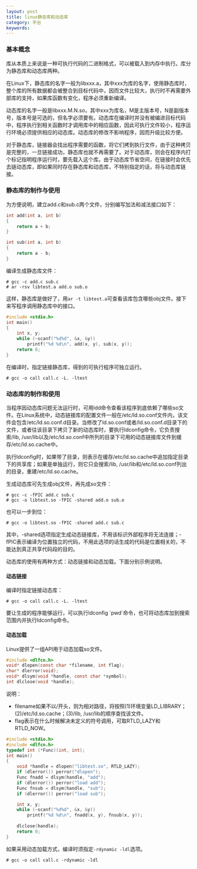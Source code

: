 ```yaml
---
layout: post
title: linux静态库和动态库
category: 平台
keywords:
---
```


### 基本概念

库从本质上来说是一种可执行代码的二进制格式，可以被载入到内存中执行。库分为静态库和动态库两种。

在Linux下，静态库的名字一般为libxxx.a，其中xxx为库的名字，使用静态库时，整个库的所有数据都会被整合到目标代码中，因而文件比较大，执行时不再需要外部库的支持，如果库函数有变化，程序必须重新编译。

动态库的名字一般是libxxx.M.N.so，其中xxx为库名，M是主版本号，N是副版本号，版本号是可选的，但名字必须要有。动态库在编译时并没有被编进目标代码中，程序执行到相关函数时才调用库中的相应函数，因此可执行文件较小，程序运行环境必须提供相应的动态库。动态库的修改不影响程序，因而升级比较方便。

对于静态库，链接器会找出程序需要的函数，将它们拷到执行文件，由于这种拷贝是完整的，一旦链接成功，静态库也就不再需要了。对于动态库，则会在程序内打个标记指明程序运行时，要先载入这个库。由于动态库节省空间，在链接时会优先去链动态库，即如果同时存在静态库和动态库，不特别指定的话，将与动态库链接。

### 静态库的制作与使用

为方便说明，建立add.c和sub.c两个文件，分别编写加法和减法接口如下：

```c
int add(int a, int b)
{
    return a + b;
}
```

```c
int sub(int a, int b)
{
    return a - b;
}
```

编译生成静态库文件：

```
# gcc -c add.c sub.c
# ar -rsv libtest.a add.o sub.o
```

这样，静态库是做好了，用`ar -t libtest.a`可查看该库包含哪些obj文件。接下来写程序调用静态库中的接口。

```c
#include <stdio.h>
int main()
{
    int x, y;
    while (~scanf("%d%d", &x, &y))
        printf("%d %d\n", add(x, y), sub(x, y));
    return 0;
}
```

在编译时，指定链接静态库，得到的可执行程序可独立运行。

```
# gcc -o call call.c -L. -ltest
```

### 动态库的制作和使用

当程序因动态库问题无法运行时，可用ldd命令查看该程序到底依赖了哪些so文件。在Linux系统中，动态链接库的配置文件一般在/etc/ld.so.conf文件内，该文件会包含/etc/ld.so.conf.d目录。当修改了ld.so.conf或者/ld.so.conf.d目录下的文件，或者往该目录下拷贝了新的动态库时，要执行ldconfig命令，它负责搜索/lib, /usr/lib以及/etc/ld.so.conf中所列的目录下可用的动态链接库文件到缓存/etc/ld.so.cache中。

执行ldconfig时，如果带了目录，则表示在缓存/etc/ld.so.cache中追加指定目录下的共享库；如果是单独运行，则它只会搜索/lib, /usr/lib和/etc/ld.so.conf列出的目录，重建/etc/ld.so.cache。

生成动态库可先生成obj文件，再先成so文件：

```
# gcc -c -fPIC add.c sub.c
# gcc -o libtest.so -fPIC -shared add.o sub.o
```

也可以一步到位：

```
# gcc -o libtest.so -fPIC -shared add.c sub.c
```

其中，-shared选项指定生成动态链接库，不用该标识外部程序将无法连接；-fPIC表示编译为位置独立的代码，不用此选项的话生成的代码是位置相关的，不能达到真正共享代码段的目的。

动态库的使用有两种方式：动态链接和动态加载。下面分别示例说明。

#### 动态链接

编译时指定链接动态库：

```
# gcc -o call call.c -L. -ltest
```

要让生成的程序能够运行，可以执行ldconfig \`pwd\`命令，也可将动态库加到搜索范围内并执行ldconfig命令。

#### 动态加载

Linux提供了一组API用于动态加载so文件。

```c
#include <dlfcn.h>
void* dlopen(const char *filename, int flag);
char* dlerror(void);
void* dlsym(void *handle, const char *symbol);
int dlclose(void *handle);
```

说明：

- filename如果不以/开头，则为相对路径，将按照(1)环境变量LD_LIBRARY；(2)/etc/ld.so.cache；(3)/lib, /usr/lib的顺序查找该文件。
- flag表示在什么时候解决未定义的符号调用，可取RTLD_LAZY和RTLD_NOW。

```c
#include <stdio.h>
#include <dlfcn.h>
typedef int (*Func)(int, int);
int main()
{
    void *handle = dlopen("libtest.so", RTLD_LAZY);
    if (dlerror()) perror("dlopen");
    Func fnadd = dlsym(handle, "add");
    if (dlerror()) perror("load add");
    Func fnsub = dlsym(handle, "sub");
    if (dlerror()) perror("load sub");

    int x, y;
    while (~scanf("%d%d", &x, &y))
        printf("%d %d\n", fnadd(x, y), fnsub(x, y));
    
    dlclose(handle);
    return 0;
}
```

如果采用动态加载方式，编译时须指定`-rdynamic -ldl`选项。

```
# gcc -o call call.c -rdynamic -ldl
```
